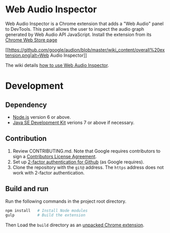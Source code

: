 # Web Audio Inspector

Web Audio Inspector is a Chrome extension that adds a "Web Audio" panel to DevTools. This panel allows the user to inspect the audio graph generated by Web Audio API JavaScript. Install the extension from its [Chrome Web Store page](https://chrome.google.com/webstore/detail/web-audio-inspector/cmhomipkklckpomafalojobppmmidlgl)

[[https://github.com/google/audion/blob/master/wiki_content/overall%20extension.png|alt=Web Audio Inspector]]

The wiki details [how to use Web Audio Inspector](https://github.com/google/audion/wiki/How-to-Use).

# Development

## Dependency

- [Node.js](https://nodejs.org/en/download/) version 6 or above.
- [Java SE Development Kit](http://www.oracle.com/technetwork/java/javase/downloads/index.html) verions 7 or above if necessary.

## Contribution

1. Review CONTRIBUTING.md. Note that Google requires contributors to sign a [Contributors License Agreement](https://cla.developers.google.com/about/google-individual).
2. Set up [2-factor authentication for Github](https://github.com/blog/1614-two-factor-authentication) (as Google requires).
3. Clone the repository with the `git@` address. The `https` address does not work with 2-factor authentication.

## Build and run

Run the following commands in the project root directory.

```bash
npm install   # Install Node modules
gulp          # Build the extension
```

Then Load the `build` directory as an [unpacked Chrome extension](https://developer.chrome.com/extensions/getstarted#unpacked).